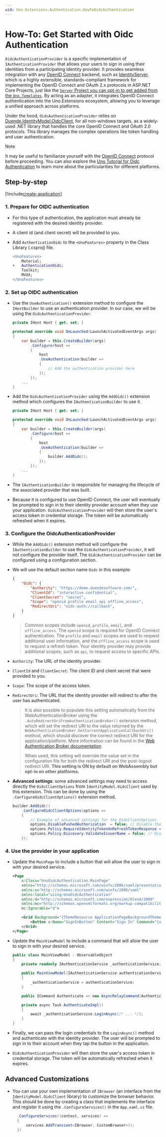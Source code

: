```yaml
---
uid: Uno.Extensions.Authentication.HowToOidcAuthentication
---
```

# How-To: Get Started with Oidc Authentication

`OidcAuthenticationProvider` is a specific implementation of `IAuthenticationProvider` that allows your users to sign in using their identities from a participating identity provider. It provides seamless integration with any [OpenID Connect](https://openid.net/connect/) backend, such as [IdentityServer](https://docs.duendesoftware.com/identityserver/), which is a highly extensible, standards-compliant framework for implementing the OpenID Connect and OAuth 2.x protocols in ASP.NET Core Projects, just like the [`Server` Project you can opt-in to get added from the `Uno.Templates`](https://platform.uno/docs/articles/getting-started/wizard/using-wizard.html#server). By acting as an adapter, it integrates OpenID Connect authentication into the Uno.Extensions ecosystem, allowing you to leverage a unified approach across platforms.

Under the hood, `OidcAuthenticationProvider` relies on [Duende.IdentityModel.OidcClient](https://docs.duendesoftware.com/identitymodel-oidcclient/), for all non-windows targets, as a widely-used .NET library that handles the core OpenID Connect and OAuth 2.0 protocols. This library manages the complex operations like token handling and user authentication.

> [!NOTE]
> It may be useful to familiarize yourself with the [OpenID Connect](https://openid.net/connect/) protocol before proceeding.
> You can also explore the [Uno Tutorial for Oidc Authentication](xref:Uno.Tutorials.OpenIDConnect) to learn more about the particularities for different platforms.

## Step-by-step

[!include[create-application](../includes/create-application.md)]

### 1. Prepare for OIDC authentication

- For this type of authentication, the application must already be registered with the desired identity provider.

- A client id (and client secret) will be provided to you.

- Add `AuthenticationOidc` to the `<UnoFeatures>` property in the Class Library (.csproj) file.

    ```diff
    <UnoFeatures>
        Material;
    +   AuthenticationOidc;
        Toolkit;
        MVUX;
    </UnoFeatures>
    ```

### 2. Set up OIDC authentication

- Use the `UseAuthentication()` extension method to configure the `IHostBuilder` to use an authentication provider. In our case, we will be using the `OidcAuthenticationProvider`.

    ```csharp
    private IHost Host { get; set; }

    protected override void OnLaunched(LaunchActivatedEventArgs args)
    {
        var builder = this.CreateBuilder(args)
            .Configure(host =>
            {
                host
                .UseAuthentication(builder =>
                {
                    // Add the authentication provider here
                });
            });
        ...
    }
    ```

- Add the `OidcAuthenticationProvider` using the `AddOidc()` extension method which configures the `IAuthenticationBuilder` to use it.

    ```csharp
    private IHost Host { get; set; }

    protected override void OnLaunched(LaunchActivatedEventArgs args)
    {
        var builder = this.CreateBuilder(args)
            .Configure(host =>
            {
                host
                .UseAuthentication(builder =>
                {
                    builder.AddOidc();
                });
            });
        ...
    }
    ```

- The `IAuthenticationBuilder` is responsible for managing the lifecycle of the associated provider that was built.

- Because it is configured to use OpenID Connect, the user will eventually be prompted to sign in to their identity provider account when they use your application. `OidcAuthenticationProvider` will then store the user's access token in credential storage. The token will be automatically refreshed when it expires.

### 3. Configure the OidcAuthenticationProvider

- While the `AddOidc()` extension method will configure the `IAuthenticationBuilder` to use the `OidcAuthenticationProvider`, it will not configure the provider itself. The `OidcAuthenticationProvider` can be configured using a configuration section.

- We will use the default section name `Oidc` in this example:

  ```json
  {
      "Oidc": {
          "Authority": "https://demo.duendesoftware.com/",
          "ClientId": "interactive.confidential",
          "ClientSecret": "secret",
          "Scope": "openid profile email api offline_access",
          "RedirectUri": "oidc-auth://callback",
      }
  }
  ```

  > Common scopes include `openid`, `profile`, `email`, and `offline_access`. The `openid` scope is required for OpenID Connect authentication. The `profile` and `email` scopes are used to request additional user information, and the `offline_access` scope is used to request a refresh token. Your identity provider may provide additional scopes, such as `api`, to request access to specific APIs.

- `Authority`: The URL of the identity provider.

- `ClientId` and `ClientSecret`: The client ID and client secret that were provided to you.

- `Scope`: The scope of the access token.

- `RedirectUri`: The URL that the identity provider will redirect to after the user has authenticated.
  > It is also possible to populate this setting automatically from the WebAuthenticationBroker using the `.AutoRedirectUriFromAuthenticationBroker()` extension method, which will set the redirect URI to the value returned by the `WebAuthenticationBroker.GetCurrentApplicationCallbackUri()` method, which should discover the correct redirect URI for the application/platform. More information can be found in the [Web Authentication Broker documentation](xref:Uno.Features.WAB).
  >
  > When used, this setting will override the value set in the configuration file for both the redirect URI and the post-logout redirect URI.
  > **This setting is ON by default on WebAssembly but opt-in on other platforms.**

- **Advanced settings**: some advanced settings may need to access directly the `OidcClientOptions` from `IdentityModel.OidcClient` used by this extension. This can be done by using the `.ConfigureOidcClientOptions()` extension method.

    ```csharp
    builder.AddOidc()
        .ConfigureOidcClientOptions(options =>
        {
            // Example of advanced settings for the OidcClientOptions
            options.DisablePushedAuthorization  = false; // Disable the PAR endpoint
            options.Policy.RequireIdentityTokenOnRefreshTokenResponse = true; // Require an identity token on refresh token response
            options.Policy.Discovery.ValidateIssuerName = false; // Disable issuer name validation
        });
    ```

### 4. Use the provider in your application

- Update the `MainPage` to include a button that will allow the user to sign in with your desired service.

    ```xml
    <Page
        x:Class="UnoOidcAuthentication.MainPage"
        xmlns="http://schemas.microsoft.com/winfx/2006/xaml/presentation"
        xmlns:x="http://schemas.microsoft.com/winfx/2006/xaml"
        xmlns:local="using:UnoOidcAuthentication"
        xmlns:d="http://schemas.microsoft.com/expression/blend/2008"
        xmlns:mc="http://schemas.openxmlformats.org/markup-compatibility/2006"
        mc:Ignorable="d">

        <Grid Background="{ThemeResource ApplicationPageBackgroundThemeBrush}">
            <Button x:Name="SignInButton" Content="Sign In" Command="{x:Bind ViewModel.Authenticate}" />
        </Grid>
    </Page>
    ```

- Update the `MainViewModel` to include a command that will allow the user to sign in with your desired service.

    ```csharp
    public class MainViewModel : ObservableObject
    {
        private readonly IAuthenticationService _authenticationService;

        public MainViewModel(IAuthenticationService authenticationService)
        {
            _authenticationService = authenticationService;
        }

        public ICommand Authenticate => new AsyncRelayCommand(AuthenticateImpl);

        private async Task AuthenticateImpl()
        {
            await _authenticationService.LoginAsync(/* ... */);
        }
    }
    ```

- Finally, we can pass the login credentials to the `LoginAsync()` method and authenticate with the identity provider. The user will be prompted to sign in to their account when they tap the button in the application.

- `OidcAuthenticationProvider` will then store the user's access token in credential storage. The token will be automatically refreshed when it expires.

## Advanced Customizations

- You can use your own implementation of `IBrowser` (an interface from the `IdentityModel.OidcClient` library) to customize the browser behavior. This should be done by creating a class that implements the interface and register it using the `.ConfigureServices()` in the `App.xaml.cs` file.

  ```csharp
    .ConfigureServices((context, services) =>
    {
        services.AddTransient<IBrowser, CustomBrowser>();
    })

  ```
